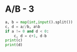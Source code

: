 # A/B - 3

```python
a, b = map(int,input().split())
c, d = a//b, a%b
if a != 0 and d < 0:
    c, d = c+1, d-b
print(c)
print(d)
```
